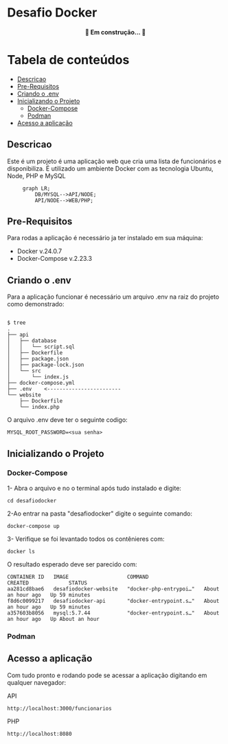 # Desafio Docker

<h4 align="center"> 
	🚧   Em construção...  🚧
</h4>

Tabela de conteúdos
=================
<!--ts-->
   * [Descricao](#Descricao)
   * [Pre-Requisitos](#Pre-Requisitos)
   * [Criando o .env](#Criando-o-.env)
   * [Inicializando o Projeto](#Inicializando-o-Projeto)
      * [Docker-Compose](#Docker-Compose)
      * [Podman](#Podman) 
   * [Acesso a aplicação](#Acesso-a-aplicação)
<!--te-->

## Descricao

Este é um projeto é uma aplicação web que cria uma lista de funcionários e disponibiliza. É utilizado um ambiente Docker com as tecnologia Ubuntu, Node, PHP e MySQL 

```mermaid
     graph LR;
         DB/MYSQL-->API/NODE;
         API/NODE-->WEB/PHP;
   ```

## Pre-Requisitos

Para rodas a aplicação é necessário ja ter instalado em sua máquina:

- Docker v.24.0.7
- Docker-Compose v.2.23.3


## Criando o .env

Para a aplicação funcionar é necessário um arquivo .env na raiz do projeto como demonstrado:
``` shell

$ tree
.
├── api
│   ├── database
│   │   └── script.sql
│   ├── Dockerfile
│   ├── package.json
│   ├── package-lock.json
│   └── src
│       └── index.js
├── docker-compose.yml
├── .env    <------------------------
└── website
    ├── Dockerfile
    └── index.php
```

O arquivo .env deve ter o seguinte codigo:
```
MYSQL_ROOT_PASSWORD=<sua senha>
```


## Inicializando o Projeto

### Docker-Compose

1- Abra o arquivo e no o terminal após tudo instalado e digite:
```
cd desafiodocker
```
2-Ao entrar na pasta "desafiodocker" digite o seguinte comando:
```
docker-compose up
```
3- Verifique se foi levantado todos os contênieres com:
```
docker ls
```
O resultado esperado deve ser parecido com:
```
CONTAINER ID   IMAGE                   COMMAND                  CREATED             STATUS            
aa281cd8bae6   desafiodocker-website   "docker-php-entrypoi…"   About an hour ago   Up 59 minutes     
f8d6c0099217   desafiodocker-api       "docker-entrypoint.s…"   About an hour ago   Up 59 minutes     
a357603b8056   mysql:5.7.44            "docker-entrypoint.s…"   About an hour ago   Up About an hour   
```

### Podman



## Acesso a aplicação

Com tudo pronto e rodando pode se acessar a aplicação digitando em qualquer navegador: 

API
```
http://localhost:3000/funcionarios
```
PHP
```
http://localhost:8080
```
